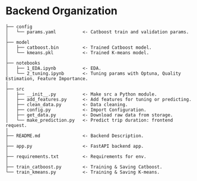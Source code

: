 Backend Organization
===============
    ├── config
    │   └── params.yaml          <- Catboost train and validation params.
    │
    ├── model
    │   ├── catboost.bin         <- Trained Catboost model.
    │   └── kmeans.pkl           <- Trained K-means model.
    │ 
    ├── notebooks
    │   ├── 1_EDA.ipynb          <- EDA.
    │   └── 2_tuning.ipynb       <- Tuning params with Optuna, Quality Estimation, Feature Importance.
    │
    ├── src
    │   ├── __init__.py          <- Make src a Python module.
    │   ├── add_features.py      <- Add features for tuning or predicting.
    │   ├── clean_data.py        <- Data cleaning.
    │   ├── config.py            <- Import Configuration.
    │   ├── get_data.py          <- Download raw data from storage.
    │   └── make_prediction.py   <- Predict trip duration: frontend request.
    │                     
    ├── README.md                <- Backend Description.
    │
    ├── app.py                   <- FastAPI backend app.
    │
    ├── requirements.txt         <- Requirements for env.
    │
    ├── train_catboost.py        <- Training & Saving Catboost.
    └── train_kmeans.py          <- Training & Saving K-means.  